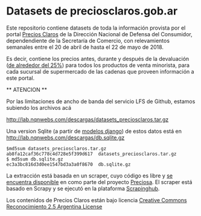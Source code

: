# Datasets de preciosclaros.gob.ar

Este repositorio contiene datasets de toda la información provista por el portal [Precios Claros](https://www.preciosclaros.gob.ar) de la Dirección Nacional de Defensa del Consumidor, dependendiente de la Secretaría de Comercio,
con relevamientos semanales entre el 20 de abril de hasta el 22 de mayo de 2018.

Es decir, contiene los precios antes, durante y después de la devaluación ([de alrededor del 25%](https://invst.ly/7ij15))  para todos los productos de venta minorista, para cada sucursal de supermercado de las cadenas que proveen información a este portal.


** ATENCION **

Por las limitaciones de ancho de banda del servicio LFS de Github,
estamos subiendo los archivos acá

http://lab.nqnwebs.com/descargas/datasets_preciosclaros.tar.gz


Una version Sqlite (a partir de [modelos django](https://github.com/mgaitan/datasets_preciosclaros/blob/master/to_sqlite.ipynb)) de estos datos está en http://lab.nqnwebs.com/descargas/db.sqlite.gz


```
$md5sum datasets_preciosclaros.tar.gz
ab8fa12caf36c778c4d728e5f399d617  datasets_preciosclaros.tar.gz
$ md5sum db.sqlite.gz
ec3a3bc816d3d0ee1547bd3a3a0f8670  db.sqlite.gz
```




La extracción está basada en un scraper, cuyo código es libre y [se encuentra disponible](https://github.com/mgaitan/preciosa/tree/develop/tools/scrappers/preciosclaros) en como parte del proyecto [Preciosa](https://github.com/mgaitan/preciosa). El scraper está basado en Scrapy y se ejecutó en la plataforma [Scrapinghub](http://scrapinghub.com).


Los contenidos de Precios Claros están bajo licencia [Creative Commons Reconocimiento 2.5 Argentina License](https://creativecommons.org/licenses/by/2.5/ar/)